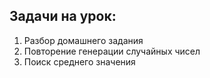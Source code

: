## Задачи на урок:

1. Разбор домашнего задания 
2. Повторение генерации случайных чисел
3. Поиск среднего значения







